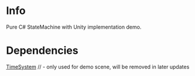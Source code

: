 # Info

Pure C# StateMachine with Unity implementation demo.

# Dependencies

[TimeSystem](https://github.com/MuhammedAlperen/unity-time-system) // - only used for demo scene, will be removed in later updates
